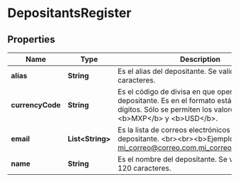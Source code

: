 # DepositantsRegister

## Properties
Name | Type | Description | Notes
------------ | ------------- | ------------- | -------------
**alias** | **String** | Es el alias del depositante. Se valida hasta 80 caracteres. | 
**currencyCode** | **String** | Es el código de divisa en que operará el depositante. Es en el formato estándar de 3 dígitos.  Sólo se permiten los valores &lt;b&gt;MXP&lt;/b&gt; y &lt;b&gt;USD&lt;/b&gt;. | 
**email** | **List&lt;String&gt;** | Es la lista de correos electrónicos (emails) del depositante. &lt;br&gt;&lt;br&gt;&lt;b&gt;Ejemplo&lt;/b&gt;: mi_correo@correo.com,mi_correo@correo.com... |  [optional]
**name** | **String** | Es el nombre del depositante. Se valida hasta 120 caracteres. | 
